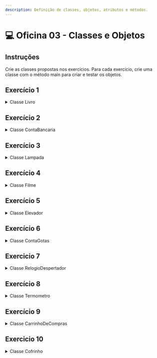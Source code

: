 ```yaml
---
description: Definição de classes, objetos, atributos e métodos.
---
```


# 💻 Oficina 03 - Classes e Objetos

## Instruções

Crie as classes propostas nos exercícios. Para cada exercício, crie uma classe com o método main para criar e testar os objetos.

## Exercício 1

<details>

<summary>Classe Livro</summary>

> Crie uma classe para representar um **livro físico**.

### **Atributos**

* Título do livro
* Autor
* Número total de páginas
* Página atual
* Se está aberto (sim/não)

### **Métodos**

1. **abrir()**
   * Torna o estado do livro "aberto".
   * Só altera se ainda estiver fechado.
2. **fechar()**
   * Torna o estado do livro "fechado".
   * Só altera se estiver aberto.
3. **virarPagina()**
   * Incrementa a página atual em 1.
   * Só pode ser executado se o livro estiver aberto **e** ainda não estiver na última página.
4. **voltarPagina()**
   * Decrementa a página atual em 1.
   * Só pode ser executado se o livro estiver aberto **e** a página atual for maior que 1.
5. **irParaPagina(int pagina)**
   * Leva diretamente à página especificada.
   * Só funciona se o livro estiver aberto **e** a página for válida (entre 1 e total de páginas).

</details>

## Exercício 2

<details>

<summary>Classe ContaBancaria</summary>

> Modele uma conta bancária simples.

### **Atributos**

* Nome do titular
* Número da conta
* Saldo atual
* Limite de saque diário
* Valor sacado no dia

### **Métodos**

1. **depositar(double valor)**
   * Adiciona o valor ao saldo.
   * Só pode ser usado se o valor for positivo.
2. **sacar(double valor)**
   * Subtrai o valor do saldo.
   * Só pode ser feito se:
     * Valor for positivo
     * Valor não ultrapassar o limite diário
     * Saldo suficiente
3. **consultarSaldo()**
   * Exibe o saldo atual.
4. **resetarLimiteDiario()**
   * Zera o valor sacado no dia (simulando virada de dia).

</details>

## Exercício 3

<details>

<summary>Classe Lampada</summary>

> Modele uma lâmpada com controle de estado e intensidade.

### **Atributos**

* Se está ligada (sim/não)
* Intensidade da luz (0 a 100)
* Cor da luz (ex: branco, amarelo, azul)

### **Métodos**

1. **ligar()**
   * Muda o estado para ligada.
   * Só funciona se estiver desligada.
2. **desligar()**
   * Muda o estado para desligada.
   * Só funciona se estiver ligada.
3. **ajustarIntensidade(int valor)**
   * Altera a intensidade da luz para o valor fornecido.
   * Só pode ser usado se a lâmpada estiver ligada.
   * O valor deve estar entre 0 e 100.
4. **mudarCor(String novaCor)**
   * Altera a cor da luz.
   * Pode ser usado em qualquer momento.
5. **queimar()**
   * Não acende mais se for ligada e desligada 5 vezes

</details>

## Exercício 4

<details>

<summary>Classe Filme</summary>

> Modele um filme em um sistema de streaming.

### **Atributos**

* Título
* Duração total (em minutos)
* Minuto atual (posição onde o usuário parou)
* Se está em reprodução (sim/não)
* Se está pausado (sim/não)

### **Métodos**

1. **reproduzir()**
   * Inicia ou continua o filme.
   * Só pode ser executado se não estiver no final.
   * Altera o estado para "em reprodução", e desativa "pausado".
2. **pausar()**
   * Pausa o filme.
   * Só pode ser executado se estiver em reprodução.
3. **avancar(int minutos)**
   * Avança o filme em `minutos`.
   * Só pode ser usado se o filme estiver em reprodução.
   * Não pode ultrapassar a duração total.
4. **voltar(int minutos)**
   * Retrocede o filme em `minutos`.
   * Só pode ser usado se o filme estiver em reprodução.
   * Não pode ir abaixo de 0.
5. **reiniciar()**
   * Volta o filme para o minuto 0 e pausa.

</details>

## Exercício 5

<details>

<summary>Classe Elevador</summary>

> Modele um elevador de prédio.

### **Atributos**

* Andar atual
* Total de andares do prédio
* Capacidade máxima de pessoas
* Quantidade de pessoas presentes

### **Métodos**

1. **entrar()**
   * Adiciona uma pessoa ao elevador.
   * Só pode ser executado se ainda houver espaço.
2. **sair()**
   * Remove uma pessoa do elevador.
   * Só pode ser executado se houver alguém dentro.
3. **subir()**
   * Sobe um andar.
   * Só funciona se ainda não estiver no último andar.
4. **descer()**
   * Desce um andar.
   * Só funciona se não estiver no térreo.
5. **irParaAndar(int destino)**
   * Move diretamente para um andar válido (entre 0 e total de andares).
   * Só funciona se o destino for diferente do atual.

</details>

## Exercício 6

<details>

<summary>Classe ContaGotas</summary>

Modele um frasco de remédio com conta-gotas.

### **Atributos**

* Capacidade total (em ml)
* Quantidade atual (em ml)
* Tamanho da dose padrão (em ml)

### **Métodos**

1. **pingar()**
   * Reduz a quantidade atual em uma dose.
   * Só funciona se houver pelo menos 1 dose disponível.
2. **preencher(double quantidade)**
   * Adiciona `quantidade` ao frasco.
   * Só funciona se não ultrapassar a capacidade total.
3. **verificarRestante()**
   * Informa quantas doses ainda podem ser pingadas.
4. **esvaziar()**
   * Zera a quantidade atual.

</details>

## Exercicio 7

<details>

<summary>Classe RelogioDespertador</summary>

> Modele um relógio despertador digital.

### **Atributos**

* Hora atual (em formato 24h: hh:mm)
* Hora do alarme
* Alarme ativado (sim/não)

### **Métodos**

1. **ajustarHora(String novaHora)**
   * Define a hora atual no formato "hh:mm".
   * A hora precisa estar no formato válido.
2. **ajustarAlarme(String horaAlarme)**
   * Define a hora do alarme.
   * Apenas se for um horário válido.
3. **ativarAlarme()**
   * Ativa o alarme.
4. **desativarAlarme()**
   * Desativa o alarme.
5. **verificarAlarme()**
   * Se o alarme estiver ativado e a hora atual for igual à hora do alarme, imprime “Alarme tocando!”.

</details>

## Exercício 8

<details>

<summary>Classe Termometro</summary>

> Modele um termômetro digital com histórico.

**Atributos**

* Temperatura atual
* Unidade de medida (Celsius ou Fahrenheit)
* Lista de últimas 5 temperaturas registradas

**Métodos**

1. **registrarTemperatura(float valor)**
   * Atualiza a temperatura atual.
   * Armazena no histórico (mantém só os 5 últimos registros).
2. **converterParaCelsius()**
   * Converte a temperatura atual para Celsius, se estiver em Fahrenheit.
3. **converterParaFahrenheit()**
   * Converte a temperatura atual para Fahrenheit, se estiver em Celsius.
4. **mostrarHistorico()**
   * Mostra as últimas 5 temperaturas registradas.

</details>

## Exercício 9

<details>

<summary>Classe CarrinhoDeCompras</summary>

> Modele um carrinho de compras online.

### Atributos

* Lista de itens (nome e preço)
* Quantidade total de itens
* Valor total da compra

### **Métodos**

1. **adicionarItem(String nome, double preco)**
   * Adiciona um item à lista.
   * Atualiza a quantidade total e o valor total.
2. **removerItem(String nome)**
   * Remove o item da lista (se existir).
   * Atualiza a quantidade e o valor total.
3. **listarItens()**
   * Mostra todos os itens do carrinho.
4. **finalizarCompra()**
   * Exibe o total e esvazia o carrinho.

</details>

## Exercicio 10

<details>

<summary>Classe Cofrinho</summary>

> Modele um cofrinho para guardar moedas.

### Atributos

* Valor total guardado
* Quantidade de moedas de cada tipo (R$0.10, R$0.25, R$0.50, R$1.00)

### Métodos

1. **adicionarMoeda(double valor)**
   * Aceita somente moedas válidas: 0.10, 0.25, 0.50 ou 1.00.
   * Soma ao total e conta a moeda.
2. **quebrar()**
   * Esvazia o cofre.
   * Mostra quanto tinha e reseta tudo para zero.
3. **verificarTotal()**
   * Mostra o valor acumulado.
4. **quantidadePorTipo()**
   * Mostra quantas moedas tem de cada tipo.

</details>



##

